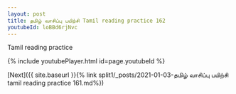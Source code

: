```yaml
---
layout: post
title: தமிழ் வாசிப்பு பயிற்சி Tamil reading practice 162
youtubeId: loBBd6rjNvc
---
```

 
 
Tamil reading practice
 
 
 
 
 


{% include youtubePlayer.html id=page.youtubeId %}
 
[Next]({{ site.baseurl }}{% link  split1/_posts/2021-01-03-தமிழ் வாசிப்பு பயிற்சி tamil reading practice 161.md%})
 
